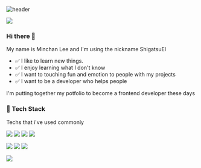 ![header](https://capsule-render.vercel.app/api?type=waving&section=header&text=Minchan%20Lee&fontSize=70&color=auto&height=150)

<p>
  <a href="mailto:shigatsu970704@gmail.com" target="_blank"><img src="https://img.shields.io/badge/shigatsu970704@gmail.com-EA4335?style=flat-square&logo=Gmail&logoColor=white"/></a>
</p>

### Hi there 👋

My name is Minchan Lee and I'm using the nickname ShigatsuEl

- ✅ I like to learn new things.
- ✅ I enjoy learning what I don't know
- ✅ I want to touching fun and emotion to people with my projects
- ✅ I want to be a developer who helps people

I'm putting together my potfolio to become a frontend developer these days

### 💪 Tech Stack

<p>Techs that i've used commonly</p>

<p>
  <img src="https://img.shields.io/badge/HTML-E34F26?style=flat-square&logo=HTML5&logoColor=white"/>
  <img src="https://img.shields.io/badge/CSS-1572B6?style=flat-square&logo=CSS3&logoColor=white"/>
  <img src="https://img.shields.io/badge/JavaScript-F7DF1E?style=flat-square&logo=JavaScript&logoColor=000080"/>
  <img src="https://img.shields.io/badge/TypeScript-3178C6?style=flat-square&logo=TypeScript&logoColor=white"/>
</p>
<p>
  <img src="https://img.shields.io/badge/React-61DAFB?style=flat-square&logo=React&logoColor=black"/> 
  <img src="https://img.shields.io/badge/Node.js-76D04B?style=flat-square&logo=Node.js&logoColor=white"/>
  <img src="https://img.shields.io/badge/Nest.js-E0234E?style=flat-square&logo=Nestjs&logoColor=white"/>
</p>
<p>
  <img src="https://img.shields.io/badge/Git-F05032?style=flat-square&logo=Git&logoColor=white"/> 
</p>

<!--
**ShigatsuEl/ShigatsuEl** is a ✨ _special_ ✨ repository because its `README.md` (this file) appears on your GitHub profile.

Here are some ideas to get you started:

- 🔭 I’m currently working on ...
- 🌱 I’m currently learning ...
- 👯 I’m looking to collaborate on ...
- 🤔 I’m looking for help with ...
- 💬 Ask me about ...
- 📫 How to reach me: ...
- 😄 Pronouns: ...
- ⚡ Fun fact: ...
-->
